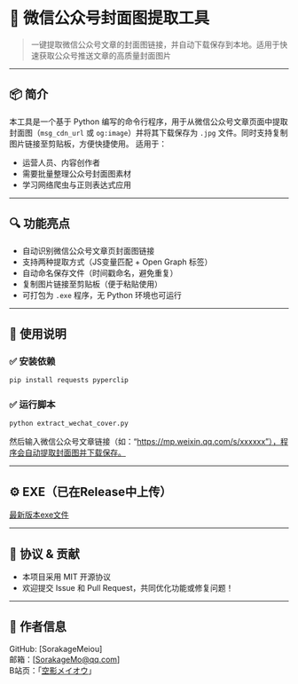 # 🌟 微信公众号封面图提取工具
> 一键提取微信公众号文章的封面图链接，并自动下载保存到本地。适用于快速获取公众号推送文章的高质量封面图片
---

## 📦 简介
本工具是一个基于 Python 编写的命令行程序，用于从微信公众号文章页面中提取封面图（`msg_cdn_url` 或 `og:image`）并将其下载保存为 `.jpg` 文件。同时支持复制图片链接至剪贴板，方便快捷使用。
适用于：
- 运营人员、内容创作者
- 需要批量整理公众号封面图素材
- 学习网络爬虫与正则表达式应用
---

## 🔍 功能亮点
- 自动识别微信公众号文章页封面图链接  
- 支持两种提取方式（JS变量匹配 + Open Graph 标签）  
- 自动命名保存文件（时间戳命名，避免重复）  
- 复制图片链接至剪贴板（便于粘贴使用）  
- 可打包为 `.exe` 程序，无 Python 环境也可运行  
---

## 🧰 使用说明

### ✅ 安装依赖
```bash
pip install requests pyperclip
```
### ✅ 运行脚本
```bash
python extract_wechat_cover.py
```
然后输入微信公众号文章链接（如：“https://mp.weixin.qq.com/s/xxxxxx”），程序会自动提取封面图并下载保存。

---

## ⚙️ EXE（已在Release中上传）
[最新版本exe文件](https://github.com/SorakageMeiou/WeixinPublicCoverExtractor/releases/tag/WeixinWorks)

---

## 📝 协议 & 贡献

- 本项目采用 MIT 开源协议
- 欢迎提交 Issue 和 Pull Request，共同优化功能或修复问题！

---

## 👤 作者信息

GitHub: [SorakageMeiou]  
邮箱：[SorakageMo@qq.com]  
B站页：「[空影メイオウ](https://space.bilibili.com/366462635)」
